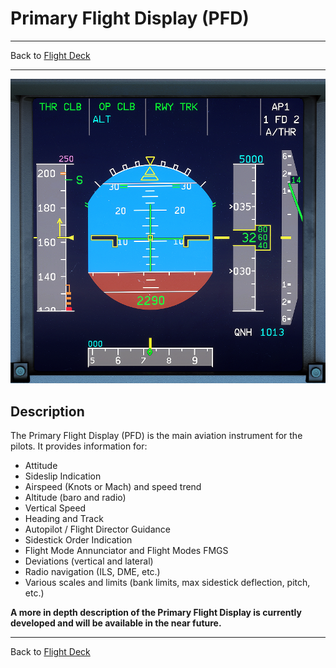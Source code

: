 # Primary Flight Display (PFD)

---

Back to [Flight Deck](../flight-deck.md)

---

![Primary Flight Display](../../assets/a32nx-briefing/front/pdf.png "Primary Flight Display")

## Description

The Primary Flight Display (PFD) is the main aviation instrument for the pilots. It provides information for:

- Attitude
- Sideslip Indication
- Airspeed (Knots or Mach) and speed trend
- Altitude (baro and radio)
- Vertical Speed
- Heading and Track
- Autopilot / Flight Director Guidance
- Sidestick Order Indication
- Flight Mode Annunciator and Flight Modes FMGS
- Deviations (vertical and lateral)
- Radio navigation (ILS, DME, etc.)
- Various scales and limits (bank limits, max sidestick deflection, pitch, etc.)

<!-- TODO: UPDATE -->
**A more in depth description of the Primary Flight Display is currently developed and will be available in the near future.**

---

Back to [Flight Deck](../flight-deck.md)
